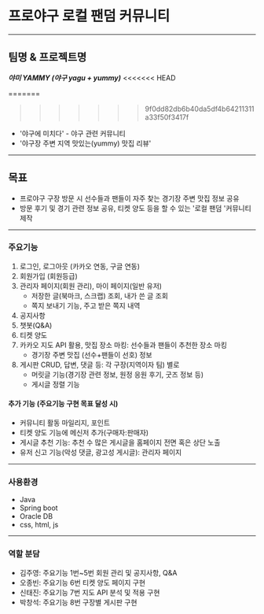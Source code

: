 # 프로야구 로컬 팬덤 커뮤니티

---

## 팀명 & 프로젝트명

***야미 YAMMY (야구 yagu + yummy)***
<<<<<<< HEAD

=======
>>>>>>> 9f0dd82db6b40da5df4b64211311a33f50f3417f
- '야구에 미치다' - 야구 관련 커뮤니티
- '야구장 주변 지역 맛있는(yummy) 맛집 리뷰'

---

## 목표

- 프로야구 구장 방문 시 선수들과 팬들이 자주 찾는 경기장 주변 맛집 정보 공유
- 방문 후기 및 경기 관련 정보 공유, 티켓 양도 등을 할 수 있는 '로컬 팬덤 '커뮤니티 제작



---

### 주요기능

1. 로그인, 로그아웃 (카카오 연동, 구글 연동)
2. 회원가입 (회원등급)
3. 관리자 페이지(회원 관리), 마이 페이지(일반 유저)
   - 저장한 글(북마크, 스크랩) 조회, 내가 쓴 글 조회
   - 쪽지 보내기 기능, 주고 받은 쪽지 내역
4. 공지사항
5. 챗봇(Q&A)
6. 티켓 양도
7. 카카오 지도 API 활용, 맛집 장소 마킹: 선수들과 팬들이 추천한 장소 마킹
   - 경기장 주변 맛집 (선수+팬들이 선호) 정보
8. 게시판 CRUD, 답변, 댓글 등: 각 구장(지역이자 팀) 별로
   - 머릿글 기능(경기장 관련 정보, 원정 응원 후기, 굿즈 정보 등)
   - 게시글 정렬 기능



#### 추가 기능 (주요기능 구현 목표 달성 시)

- 커뮤니티 활동 마일리지, 포인트
- 티켓 양도 기능에 메신저 추가(구매자:판매자)
- 게시글 추천 기능: 추천 수 많은 게시글을 홈페이지 전면 혹은 상단 노출 
- 유저 신고 기능(악성 댓글, 광고성 게시글): 관리자 페이지

---

### 사용환경

- Java
- Spring boot
- Oracle DB
- css, html, js

---

### 역할 분담

- 김주영: 주요기능 1번~5번
  회원 관리 및 공지사항, Q&A
- 오종빈: 주요기능 6번
  티켓 양도 페이지 구현
- 신태진: 주요기능 7번
  지도 API 분석 및 적용 구현
- 박창석: 주요기능 8번
  구장별 게시판 구현

